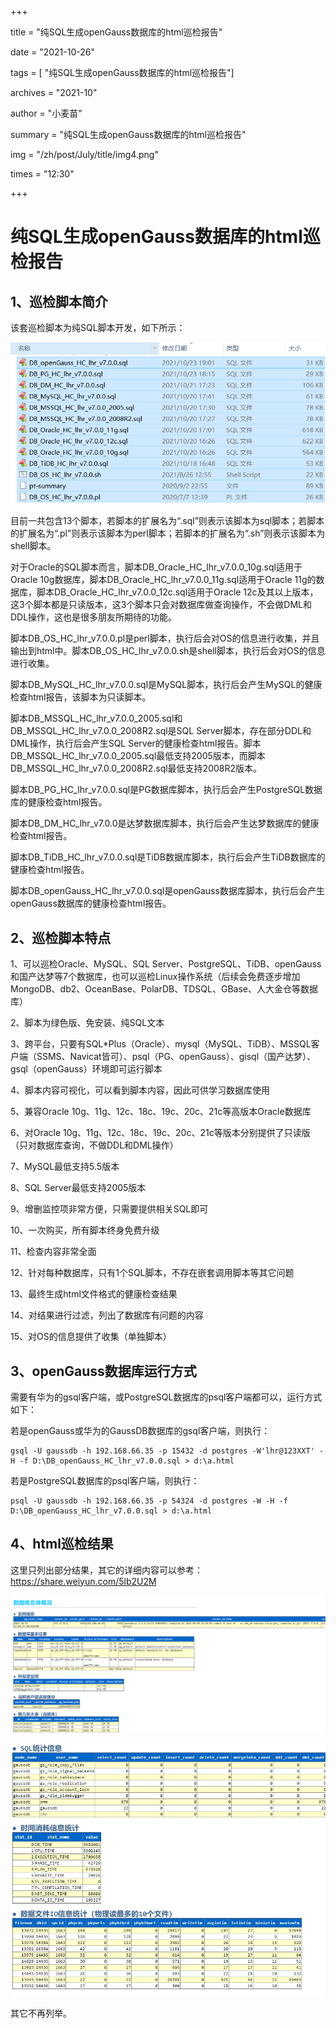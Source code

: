 +++

title =  "纯SQL生成openGauss数据库的html巡检报告" 

date = "2021-10-26" 

tags = [ "纯SQL生成openGauss数据库的html巡检报告"] 

archives = "2021-10" 

author = "小麦苗" 

summary = "纯SQL生成openGauss数据库的html巡检报告"

img = "/zh/post/July/title/img4.png" 

times = "12:30"

+++



# 纯SQL生成openGauss数据库的html巡检报告<a name="ZH-CN_TOPIC_0000001154714468"></a>



## 1、巡检脚本简介<a name="section2355912161920"></a>

该套巡检脚本为纯SQL脚本开发，如下所示：

![](figures/巡检脚本为纯SQL脚本开发.png)

目前一共包含13个脚本，若脚本的扩展名为“.sql”则表示该脚本为sql脚本；若脚本的扩展名为“.pl”则表示该脚本为perl脚本；若脚本的扩展名为“.sh”则表示该脚本为shell脚本。

对于Oracle的SQL脚本而言，脚本DB\_Oracle\_HC\_lhr\_v7.0.0\_10g.sql适用于Oracle 10g数据库，脚本DB\_Oracle\_HC\_lhr\_v7.0.0\_11g.sql适用于Oracle 11g的数据库，脚本DB\_Oracle\_HC\_lhr\_v7.0.0\_12c.sql适用于Oracle 12c及其以上版本，这3个脚本都是只读版本，这3个脚本只会对数据库做查询操作，不会做DML和DDL操作，这也是很多朋友所期待的功能。

脚本DB\_OS\_HC\_lhr\_v7.0.0.pl是perl脚本，执行后会对OS的信息进行收集，并且输出到html中。脚本DB\_OS\_HC\_lhr\_v7.0.0.sh是shell脚本，执行后会对OS的信息进行收集。

脚本DB\_MySQL\_HC\_lhr\_v7.0.0.sql是MySQL脚本，执行后会产生MySQL的健康检查html报告，该脚本为只读脚本。

脚本DB\_MSSQL\_HC\_lhr\_v7.0.0\_2005.sql和DB\_MSSQL\_HC\_lhr\_v7.0.0\_2008R2.sql是SQL Server脚本，存在部分DDL和DML操作，执行后会产生SQL Server的健康检查html报告。脚本DB\_MSSQL\_HC\_lhr\_v7.0.0\_2005.sql最低支持2005版本，而脚本DB\_MSSQL\_HC\_lhr\_v7.0.0\_2008R2.sql最低支持2008R2版本。

脚本DB\_PG\_HC\_lhr\_v7.0.0.sql是PG数据库脚本，执行后会产生PostgreSQL数据库的健康检查html报告。

脚本DB\_DM\_HC\_lhr\_v7.0.0是达梦数据库脚本，执行后会产生达梦数据库的健康检查html报告。

脚本DB\_TiDB\_HC\_lhr\_v7.0.0.sql是TiDB数据库脚本，执行后会产生TiDB数据库的健康检查html报告。

脚本DB\_openGauss\_HC\_lhr\_v7.0.0.sql是openGauss数据库脚本，执行后会产生openGauss数据库的健康检查html报告。

## 2、巡检脚本特点<a name="section194931250182011"></a>

1、可以巡检Oracle、MySQL、SQL Server、PostgreSQL、TiDB、openGauss和国产达梦等7个数据库，也可以巡检Linux操作系统（后续会免费逐步增加MongoDB、db2、OceanBase、PolarDB、TDSQL、GBase、人大金仓等数据库）

2、脚本为绿色版、免安装、纯SQL文本

3、跨平台，只要有SQL\*Plus（Oracle）、mysql（MySQL、TiDB）、MSSQL客户端（SSMS、Navicat皆可）、psql（PG、openGauss）、gisql（国产达梦）、gsql（openGauss）环境即可运行脚本

4、脚本内容可视化，可以看到脚本内容，因此可供学习数据库使用

5、兼容Oracle 10g、11g、12c、18c、19c、20c、21c等高版本Oracle数据库

6、对Oracle 10g、11g、12c、18c、19c、20c、21c等版本分别提供了只读版（只对数据库查询，不做DDL和DML操作）

7、MySQL最低支持5.5版本

8、SQL Server最低支持2005版本

9、增删监控项非常方便，只需要提供相关SQL即可

10、一次购买，所有脚本终身免费升级

11、检查内容非常全面

12、针对每种数据库，只有1个SQL脚本，不存在嵌套调用脚本等其它问题

13、最终生成html文件格式的健康检查结果

14、对结果进行过滤，列出了数据库有问题的内容

15、对OS的信息提供了收集（单独脚本）

## 3、openGauss数据库运行方式<a name="section1443177172119"></a>

需要有华为的gsql客户端，或PostgreSQL数据库的psql客户端都可以，运行方式如下：

若是openGauss或华为的GaussDB数据库的gsql客户端，则执行：

```
gsql -U gaussdb -h 192.168.66.35 -p 15432 -d postgres -W'lhr@123XXT' -H -f D:\DB_openGauss_HC_lhr_v7.0.0.sql > d:\a.html
```

若是PostgreSQL数据库的psql客户端，则执行：

```
psql -U gaussdb -h 192.168.66.35 -p 54324 -d postgres -W -H -f D:\DB_openGauss_HC_lhr_v7.0.0.sql > d:\a.html
```

## 4、html巡检结果<a name="section3752341182113"></a>

这里只列出部分结果，其它的详细内容可以参考：https://share.weiyun.com/5lb2U2M

![](figures/html巡检结果.png)

![](figures/html巡检结果1.jpg)

其它不再列举。


